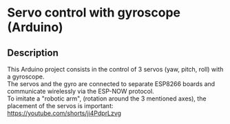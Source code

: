 # Servo control with gyroscope (Arduino)
## Description
This Arduino project consists in the control of 3 servos (yaw, pitch, roll) with a gyroscope.\
The servos and the gyro are connected to separate ESP8266 boards and communicate wirelessly via the ESP-NOW protocol.\
To imitate a "robotic arm", (rotation around the 3 mentioned axes), the placement of the servos is important: https://youtube.com/shorts/ji4PdprLzvg
